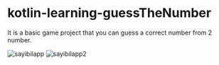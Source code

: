 # kotlin-learning-guessTheNumber
It is a basic game project that you can guess a correct number from 2 number.


![sayibilapp](https://user-images.githubusercontent.com/78684083/192145266-6280d0f9-a7e3-4931-ad2a-d7f54eb16506.PNG)
![sayibilapp2](https://user-images.githubusercontent.com/78684083/192145270-13faff6f-3dd1-4597-b49d-4c977520753b.PNG)
